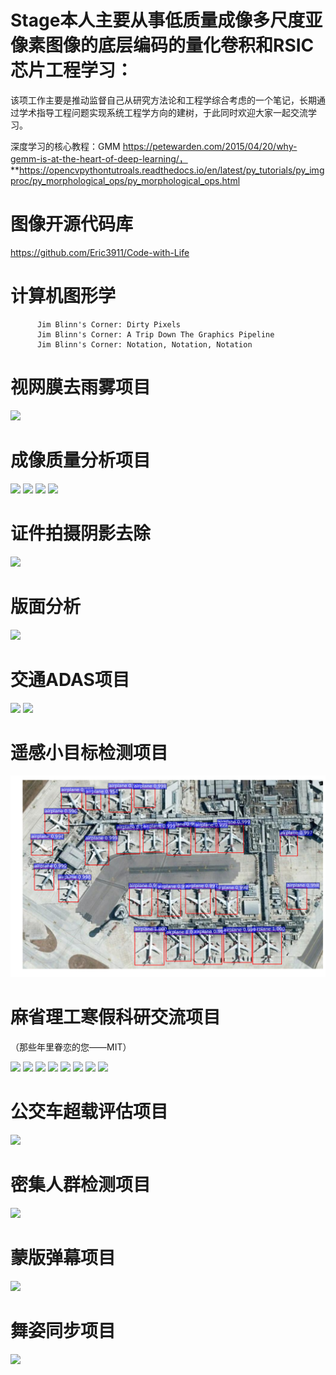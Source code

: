 # Stage本人主要从事低质量成像多尺度亚像素图像的底层编码的量化卷积和RSIC芯片工程学习：

该项工作主要是推动监督自己从研究方法论和工程学综合考虑的一个笔记，长期通过学术指导工程问题实现系统工程学方向的建树，于此同时欢迎大家一起交流学习。

深度学习的核心教程：GMM https://petewarden.com/2015/04/20/why-gemm-is-at-the-heart-of-deep-learning/，         
**https://opencvpythontutroals.readthedocs.io/en/latest/py_tutorials/py_imgproc/py_morphological_ops/py_morphological_ops.html

# 图像开源代码库

https://github.com/Eric3911/Code-with-Life

# 计算机图形学

          Jim Blinn's Corner: Dirty Pixels
          Jim Blinn's Corner: A Trip Down The Graphics Pipeline
          Jim Blinn's Corner: Notation, Notation, Notation

# 视网膜去雨雾项目

![](https://github.com/Eric3911/image/blob/master/%E8%A7%86%E7%BD%91%E8%86%9C%E5%8E%BB%E9%9B%BE%E7%BB%93%E6%9E%9C.png)

# 成像质量分析项目
![](https://github.com/Eric3911/image/blob/master/123456.png)
![](https://github.com/Eric3911/Stage/blob/master/%E5%9F%BA%E4%BA%8ESCB%E7%AE%97%E6%B3%95%E7%9A%84%E5%A2%9E%E5%BC%BA.png)
![](https://github.com/Eric3911/image/blob/master/%E5%9F%BA%E4%BA%8ESCB%E7%AE%97%E6%B3%95%E7%9A%84%E5%A2%9E%E5%BC%BA.png)
![](https://github.com/Eric3911/image/blob/master/%E6%A8%A1%E5%9E%8B%E8%AF%84%E4%BB%B7%E5%8F%82%E8%80%83Evaluation.png)

# 证件拍摄阴影去除
![](https://github.com/Eric3911/image/blob/master/QQ%E6%88%AA%E5%9B%BE20190425135959.jpg)
# 版面分析
![](https://github.com/Eric3911/image/blob/master/Text_20181101153336.png)
 # 交通ADAS项目
 ![](https://github.com/Eric3911/image/blob/master/%E8%BD%A6%E8%BE%86%E8%B6%85%E8%BD%BD%E9%A1%B9%E7%9B%AE%E5%8F%82%E8%80%83%E6%B5%81%E7%A8%8B%E5%9B%BE%E4%B8%80.jpg)
![](https://github.com/Eric3911/image/blob/master/%E8%BD%A6%E8%BE%86%E8%B6%85%E8%BD%BD%E9%A1%B9%E7%9B%AE%E5%8F%82%E8%80%83%E6%B5%81%E7%A8%8B%E5%9B%BE%E4%BA%8C.jpg)

# 遥感小目标检测项目

![](https://github.com/Eric3911/RFBNet_master/blob/master/000044test.jpg)

# 麻省理工寒假科研交流项目
（那些年里眷恋的您——MIT）

![](https://github.com/Eric3911/image/blob/master/MIT.jpg)
![](https://github.com/Eric3911/Stage/blob/master/1.jpg)
![](https://github.com/Eric3911/Stage/blob/master/2.jpg)
![](https://github.com/Eric3911/Stage/blob/master/3.jpg)
![](https://github.com/Eric3911/Stage/blob/master/4.jpg)
![](https://github.com/Eric3911/Stage/blob/master/5.jpg)
![](https://github.com/Eric3911/image/blob/master/6.jpg)
![](https://github.com/Eric3911/image/blob/master/7.jpg)

# 公交车超载评估项目

![]( https://github.com/Eric3911/image/blob/master/bilatera.jpg)

# 密集人群检测项目

![](https://github.com/Eric3911/image/blob/master/WX20190420-092259.png)

# 蒙版弹幕项目

![](https://github.com/Eric3911/image/blob/master/01.png)

# 舞姿同步项目

![](https://github.com/Eric3911/image/blob/master/0418.jpg)
